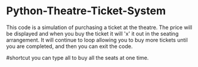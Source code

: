 # Python-Theatre-Ticket-System
This code is a simulation of purchasing a ticket at the theatre. The price will be displayed and when you buy the ticket it will 'x' it out in the seating arrangement. It will continue to loop allowing you to buy more tickets until you are completed, and then you can exit the code.

#shortcut 
you can type all to buy all the seats at one time.
